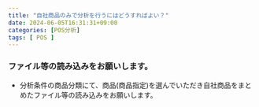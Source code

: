 ```yaml
---
title: "自社商品のみで分析を行うにはどうすればよい？"
date: 2024-06-05T16:31:31+09:00
categories: [POS分析]
tags: [ POS ]
---
```


### ファイル等の読み込みをお願いします。

* 分析条件の商品分類にて、商品(商品指定)を選んでいただき自社商品をまとめたファイル等の読み込みをお願いします。
